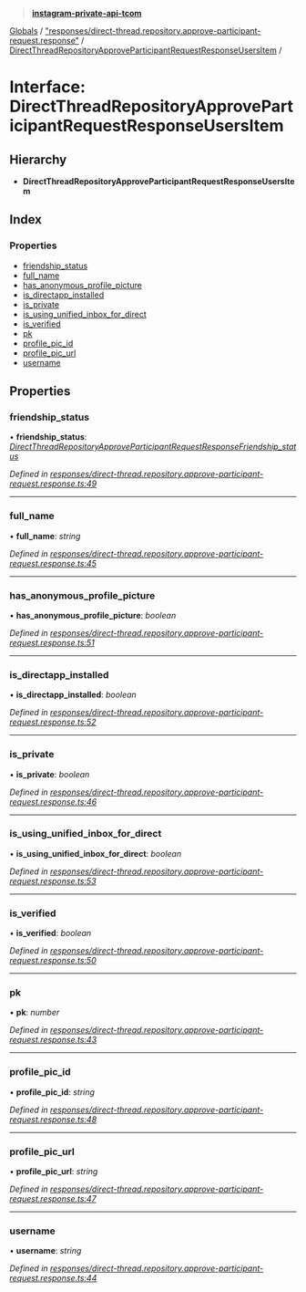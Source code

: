 > **[instagram-private-api-tcom](../README.md)**

[Globals](../README.md) / ["responses/direct-thread.repository.approve-participant-request.response"](../modules/_responses_direct_thread_repository_approve_participant_request_response_.md) / [DirectThreadRepositoryApproveParticipantRequestResponseUsersItem](_responses_direct_thread_repository_approve_participant_request_response_.directthreadrepositoryapproveparticipantrequestresponseusersitem.md) /

# Interface: DirectThreadRepositoryApproveParticipantRequestResponseUsersItem

## Hierarchy

* **DirectThreadRepositoryApproveParticipantRequestResponseUsersItem**

## Index

### Properties

* [friendship_status](_responses_direct_thread_repository_approve_participant_request_response_.directthreadrepositoryapproveparticipantrequestresponseusersitem.md#friendship_status)
* [full_name](_responses_direct_thread_repository_approve_participant_request_response_.directthreadrepositoryapproveparticipantrequestresponseusersitem.md#full_name)
* [has_anonymous_profile_picture](_responses_direct_thread_repository_approve_participant_request_response_.directthreadrepositoryapproveparticipantrequestresponseusersitem.md#has_anonymous_profile_picture)
* [is_directapp_installed](_responses_direct_thread_repository_approve_participant_request_response_.directthreadrepositoryapproveparticipantrequestresponseusersitem.md#is_directapp_installed)
* [is_private](_responses_direct_thread_repository_approve_participant_request_response_.directthreadrepositoryapproveparticipantrequestresponseusersitem.md#is_private)
* [is_using_unified_inbox_for_direct](_responses_direct_thread_repository_approve_participant_request_response_.directthreadrepositoryapproveparticipantrequestresponseusersitem.md#is_using_unified_inbox_for_direct)
* [is_verified](_responses_direct_thread_repository_approve_participant_request_response_.directthreadrepositoryapproveparticipantrequestresponseusersitem.md#is_verified)
* [pk](_responses_direct_thread_repository_approve_participant_request_response_.directthreadrepositoryapproveparticipantrequestresponseusersitem.md#pk)
* [profile_pic_id](_responses_direct_thread_repository_approve_participant_request_response_.directthreadrepositoryapproveparticipantrequestresponseusersitem.md#profile_pic_id)
* [profile_pic_url](_responses_direct_thread_repository_approve_participant_request_response_.directthreadrepositoryapproveparticipantrequestresponseusersitem.md#profile_pic_url)
* [username](_responses_direct_thread_repository_approve_participant_request_response_.directthreadrepositoryapproveparticipantrequestresponseusersitem.md#username)

## Properties

###  friendship_status

• **friendship_status**: *[DirectThreadRepositoryApproveParticipantRequestResponseFriendship_status](_responses_direct_thread_repository_approve_participant_request_response_.directthreadrepositoryapproveparticipantrequestresponsefriendship_status.md)*

*Defined in [responses/direct-thread.repository.approve-participant-request.response.ts:49](https://github.com/cuonglnhust/instagram-private-api-tcom/blob/3e16058/src/responses/direct-thread.repository.approve-participant-request.response.ts#L49)*

___

###  full_name

• **full_name**: *string*

*Defined in [responses/direct-thread.repository.approve-participant-request.response.ts:45](https://github.com/cuonglnhust/instagram-private-api-tcom/blob/3e16058/src/responses/direct-thread.repository.approve-participant-request.response.ts#L45)*

___

###  has_anonymous_profile_picture

• **has_anonymous_profile_picture**: *boolean*

*Defined in [responses/direct-thread.repository.approve-participant-request.response.ts:51](https://github.com/cuonglnhust/instagram-private-api-tcom/blob/3e16058/src/responses/direct-thread.repository.approve-participant-request.response.ts#L51)*

___

###  is_directapp_installed

• **is_directapp_installed**: *boolean*

*Defined in [responses/direct-thread.repository.approve-participant-request.response.ts:52](https://github.com/cuonglnhust/instagram-private-api-tcom/blob/3e16058/src/responses/direct-thread.repository.approve-participant-request.response.ts#L52)*

___

###  is_private

• **is_private**: *boolean*

*Defined in [responses/direct-thread.repository.approve-participant-request.response.ts:46](https://github.com/cuonglnhust/instagram-private-api-tcom/blob/3e16058/src/responses/direct-thread.repository.approve-participant-request.response.ts#L46)*

___

###  is_using_unified_inbox_for_direct

• **is_using_unified_inbox_for_direct**: *boolean*

*Defined in [responses/direct-thread.repository.approve-participant-request.response.ts:53](https://github.com/cuonglnhust/instagram-private-api-tcom/blob/3e16058/src/responses/direct-thread.repository.approve-participant-request.response.ts#L53)*

___

###  is_verified

• **is_verified**: *boolean*

*Defined in [responses/direct-thread.repository.approve-participant-request.response.ts:50](https://github.com/cuonglnhust/instagram-private-api-tcom/blob/3e16058/src/responses/direct-thread.repository.approve-participant-request.response.ts#L50)*

___

###  pk

• **pk**: *number*

*Defined in [responses/direct-thread.repository.approve-participant-request.response.ts:43](https://github.com/cuonglnhust/instagram-private-api-tcom/blob/3e16058/src/responses/direct-thread.repository.approve-participant-request.response.ts#L43)*

___

###  profile_pic_id

• **profile_pic_id**: *string*

*Defined in [responses/direct-thread.repository.approve-participant-request.response.ts:48](https://github.com/cuonglnhust/instagram-private-api-tcom/blob/3e16058/src/responses/direct-thread.repository.approve-participant-request.response.ts#L48)*

___

###  profile_pic_url

• **profile_pic_url**: *string*

*Defined in [responses/direct-thread.repository.approve-participant-request.response.ts:47](https://github.com/cuonglnhust/instagram-private-api-tcom/blob/3e16058/src/responses/direct-thread.repository.approve-participant-request.response.ts#L47)*

___

###  username

• **username**: *string*

*Defined in [responses/direct-thread.repository.approve-participant-request.response.ts:44](https://github.com/cuonglnhust/instagram-private-api-tcom/blob/3e16058/src/responses/direct-thread.repository.approve-participant-request.response.ts#L44)*